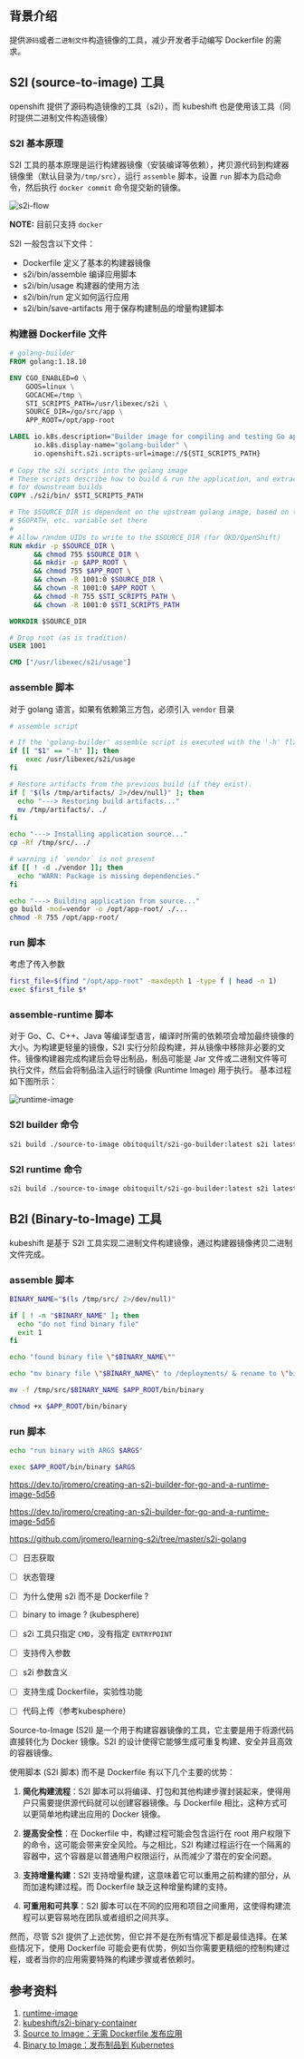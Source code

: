 ## 背景介绍
提供`源码`或者`二进制文件`构造镜像的工具，减少开发者手动编写 Dockerfile 的需求。

## S2I (source-to-image) 工具
openshift 提供了源码构造镜像的工具（s2i），而 kubeshift 也是使用该工具（同时提供二进制文件构造镜像）

### S2I 基本原理
S2I 工具的基本原理是运行构建器镜像（安装编译等依赖），拷贝源代码到构建器镜像里（默认目录为`/tmp/src`），运行 `assemble` 脚本，设置 `run` 脚本为启动命令，然后执行 `docker commit` 命令提交新的镜像。

![s2i-flow](images/s2i-flow.png)

**NOTE:** 目前只支持 `docker`

S2I 一般包含以下文件：
- Dockerfile 定义了基本的构建器镜像
- s2i/bin/assemble 编译应用脚本
- s2i/bin/usage 构建器的使用方法
- s2i/bin/run 定义如何运行应用
- s2i/bin/save-artifacts 用于保存构建制品的增量构建脚本

### 构建器 Dockerfile 文件
```Dockerfile
# golang-builder
FROM golang:1.18.10

ENV CGO_ENABLED=0 \
    GOOS=linux \
    GOCACHE=/tmp \
    STI_SCRIPTS_PATH=/usr/libexec/s2i \
    SOURCE_DIR=/go/src/app \
    APP_ROOT=/opt/app-root

LABEL io.k8s.description="Builder image for compiling and testing Go applications" \
      io.k8s.display-name="golang-builder" \
      io.openshift.s2i.scripts-url=image://${STI_SCRIPTS_PATH}
      
# Copy the s2i scripts into the golang image
# These scripts describe how to build & run the application, and extract artifacts 
# for downstream builds
COPY ./s2i/bin/ $STI_SCRIPTS_PATH

# The $SOURCE_DIR is dependent on the upstream golang image, based on the 
# $GOPATH, etc. variable set there
#
# Allow random UIDs to write to the $SOURCE_DIR (for OKD/OpenShift)
RUN mkdir -p $SOURCE_DIR \
      && chmod 755 $SOURCE_DIR \
      && mkdir -p $APP_ROOT \
      && chmod 755 $APP_ROOT \
      && chown -R 1001:0 $SOURCE_DIR \
      && chown -R 1001:0 $APP_ROOT \
      && chmod -R 755 $STI_SCRIPTS_PATH \
      && chown -R 1001:0 $STI_SCRIPTS_PATH

WORKDIR $SOURCE_DIR

# Drop root (as is tradition)
USER 1001

CMD ["/usr/libexec/s2i/usage"]
```
### assemble 脚本
对于 golang 语言，如果有依赖第三方包，必须引入 `vendor` 目录
```bash
# assemble script

# If the 'golang-builder' assemble script is executed with the '-h' flag, print the usage.
if [[ "$1" == "-h" ]]; then
	exec /usr/libexec/s2i/usage
fi

# Restore artifacts from the previous build (if they exist).
if [ "$(ls /tmp/artifacts/ 2>/dev/null)" ]; then
  echo "---> Restoring build artifacts..."
  mv /tmp/artifacts/. ./
fi

echo "---> Installing application source..."
cp -Rf /tmp/src/. ./

# warning if `vendor` is not present
if [[ ! -d ./vendor ]]; then
  echo "WARN: Package is missing dependencies."
fi

echo "---> Building application from source..."
go build -mod=vendor -o /opt/app-root/ ./...
chmod -R 755 /opt/app-root/
```

### run 脚本
考虑了传入参数
```bash
first_file=$(find "/opt/app-root" -maxdepth 1 -type f | head -n 1)
exec $first_file $*
```

### assemble-runtime 脚本
对于 Go、C、C++、Java 等编译型语言，编译时所需的依赖项会增加最终镜像的大小。为构建更轻量的镜像，S2I 实行分阶段构建，并从镜像中移除非必要的文件。镜像构建器完成构建后会导出制品，制品可能是 Jar 文件或二进制文件等可执行文件，然后会将制品注入运行时镜像 (Runtime Image) 用于执行。
基本过程如下图所示：

![runtime-image](./images/runtime-image-flow.png)

### S2I builder 命令
```bash
s2i build ./source-to-image obitoquilt/s2i-go-builder:latest s2i latest
```
### S2I runtime 命令
```bash
s2i build ./source-to-image obitoquilt/s2i-go-builder:latest s2i latest --runtime-image obitoquilt/s2i-go-runtime:latest --runtime-artifact /opt/app-root --copy
```

## B2I (Binary-to-Image) 工具
kubeshift 是基于 S2I 工具实现二进制文件构建镜像，通过构建器镜像拷贝二进制文件完成。

### assemble 脚本
```bash
BINARY_NAME="$(ls /tmp/src/ 2>/dev/null)"

if [ ! -n "$BINARY_NAME" ]; then
  echo "do not find binary file"
  exit 1
fi

echo "found binary file \"$BINARY_NAME\""

echo "mv binary file \"$BINARY_NAME\" to /deployments/ & rename to \"binary\" "

mv -f /tmp/src/$BINARY_NAME $APP_ROOT/bin/binary

chmod +x $APP_ROOT/bin/binary
```

### run 脚本
```bash
echo "run binary with ARGS $ARGS"

exec $APP_ROOT/bin/binary $ARGS
```

https://dev.to/jromero/creating-an-s2i-builder-for-go-and-a-runtime-image-5d56

https://dev.to/jromero/creating-an-s2i-builder-for-go-and-a-runtime-image-5d56

https://github.com/jromero/learning-s2i/tree/master/s2i-golang

- [ ] 日志获取
- [ ] 状态管理
- [ ] 为什么使用 s2i 而不是 Dockerfile ?
- [ ] binary to image ? (kubesphere)
- [ ] s2i 工具只指定 `CMD`，没有指定 `ENTRYPOINT`
- [ ] 支持传入参数
- [ ] s2i 参数含义
- [ ] 支持生成 Dockerfile，实验性功能
- [ ] 代码上传（参考kubesphere）


Source-to-Image (S2I) 是一个用于构建容器镜像的工具，它主要是用于将源代码直接转化为 Docker 镜像。S2I 的设计使得它能够生成可重复构建、安全并且高效的容器镜像。

使用脚本 (S2I 脚本) 而不是 Dockerfile 有以下几个主要的优势：

1. **简化构建流程**：S2I 脚本可以将编译、打包和其他构建步骤封装起来，使得用户只需要提供源代码就可以创建容器镜像。与 Dockerfile 相比，这种方式可以更简单地构建出应用的 Docker 镜像。

2. **提高安全性**：在 Dockerfile 中，构建过程可能会包含运行在 root 用户权限下的命令，这可能会带来安全风险。与之相比，S2I 构建过程运行在一个隔离的容器中，这个容器是以普通用户权限运行，从而减少了潜在的安全问题。

3. **支持增量构建**：S2I 支持增量构建，这意味着它可以重用之前构建的部分，从而加速构建过程。而 Dockerfile 缺乏这种增量构建的支持。

4. **可重用和可共享**：S2I 脚本可以在不同的应用和项目之间重用，这使得构建流程可以更容易地在团队或者组织之间共享。

然而，尽管 S2I 提供了上述优势，但它并不是在所有情况下都是最佳选择。在某些情况下，使用 Dockerfile 可能会更有优势，例如当你需要更精细的控制构建过程，或者当你的应用需要特殊的构建步骤或者依赖时。

## 参考资料
1. [runtime-image](https://github.com/openshift/source-to-image/blob/30d81a9440f30b472bb32e592b12c1a83a396edd/docs/runtime_image.md)
2. [kubeshift/s2i-binary-container](https://github.com/kubesphere/s2i-binary-container/tree/master)
3. [Source to Image：无需 Dockerfile 发布应用](https://www.kubesphere.io/zh/docs/v3.3/project-user-guide/image-builder/source-to-image/)
4. [Binary to Image：发布制品到 Kubernetes](https://www.kubesphere.io/zh/docs/v3.3/project-user-guide/image-builder/binary-to-image/)